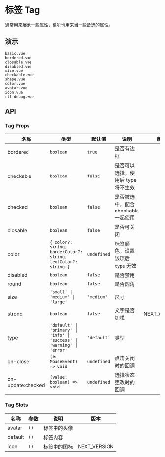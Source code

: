 # 标签 Tag

通常用来展示一些属性，偶尔也用来当一些备选的属性。

## 演示

```demo
basic.vue
bordered.vue
closable.vue
disabled.vue
size.vue
checkable.vue
shape.vue
color.vue
avatar.vue
icon.vue
rtl-debug.vue
```

## API

### Tag Props

| 名称 | 类型 | 默认值 | 说明 | 版本 |
| --- | --- | --- | --- | --- |
| bordered | `boolean` | `true` | 是否有边框 |  |
| checkable | `boolean` | `false` | 是否可以选择，使用后 type 将不生效 |  |
| checked | `boolean` | `false` | 是否被选中，配合 checkable 一起使用 |  |
| closable | `boolean` | `false` | 是否可关闭 |  |
| color | `{ color?: string, borderColor?: string, textColor?: string }` | `undefined` | 标签颜色，设置该项后　`type` 无效 |  |
| disabled | `boolean` | `false` | 是否禁用 |  |
| round | `boolean` | `false` | 是否圆角 |  |
| size | `'small' \| 'medium' \| 'large'` | `'medium'` | 尺寸 |  |
| strong | `boolean` | `false` | 文字是否加粗 | NEXT_VERSION |
| type | `'default' \| 'primary' \| 'info' \| 'success' \| 'warning' \| 'error'` | `'default'` | 类型 |
| on-close | `(e: MouseEvent) => void` | `undefined` | 点击关闭时的回调 |
| on-update:checked | `(value: boolean) => void` | `undefined` | 选择状态更改时的回调 |

### Tag Slots

| 名称    | 参数 | 说明         | 版本         |
| ------- | ---- | ------------ | ------------ |
| avatar  | `()` | 标签中的头像 |              |
| default | `()` | 标签内容     |              |
| icon    | `()` | 标签中的图标 | NEXT_VERSION |
